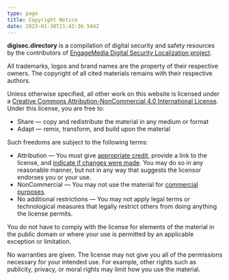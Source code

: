 ```yaml
---
type: page
title: Copyright Notice
date: 2023-01-30T21:42:36.544Z
---
```

**digisec.directory** is a compilation of digital security and safety resources by the contributors of [EngageMedia Digital Security Localization project](https://engagemedia.org/projects/localization/). 

All trademarks, logos and brand names are the property of their respective owners. The copyright of all cited materials remains with their respective authors. 

Unless otherwise specified, all other work on this website is licensed under a [Creative Commons Attribution-NonCommercial 4.0 International License](https://creativecommons.org/licenses/by-nc/4.0/legalcode). Under this license, you are free to:

* Share — copy and redistribute the material in any medium or format
* Adapt — remix, transform, and build upon the material

Such freedoms are subject to the following terms:

* Attribution — You must give [appropriate credit](https://creativecommons.org/licenses/by-nc/4.0/#), provide a link to the license, and [indicate if changes were made](https://creativecommons.org/licenses/by-nc/4.0/#). You may do so in any reasonable manner, but not in any way that suggests the licensor endorses you or your use.
* NonCommercial — You may not use the material for [commercial purposes](https://creativecommons.org/licenses/by-nc/4.0/#).
* No additional restrictions — You may not apply legal terms or technological measures that legally restrict others from doing anything the license permits.

You do not have to comply with the license for elements of the material in the public domain or where your use is permitted by an applicable exception or limitation.

No warranties are given. The license may not give you all of the permissions necessary for your intended use. For example, other rights such as publicity, privacy, or moral rights may limit how you use the material.